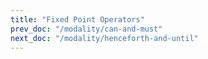 ```yaml
---
title: "Fixed Point Operators"
prev_doc: "/modality/can-and-must"
next_doc: "/modality/henceforth-and-until"
---
```

